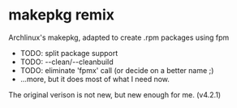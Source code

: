
makepkg remix
=============

Archlinux's makepkg, adapted to create .rpm packages using fpm

* TODO: split package support
* TODO: --clean/--cleanbuild
* TODO: eliminate 'fpmx' call (or decide on a better name ;)
* ...more, but it does most of what I need now.

The original verison is not new, but new enough for me. (v4.2.1)


